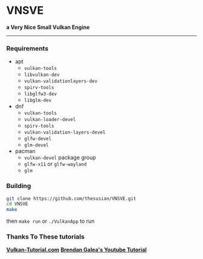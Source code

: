 # VNSVE
**a Very Nice Small Vulkan Engine**

****

### Requirements
  * apt
    * ```vulkan-tools```
    * ```libvulkan-dev```
    * ```vulkan-validationlayers-dev```
    * ```spirv-tools```
    * ```libglfw3-dev```
    * ```libglm-dev```
  * dnf
    * ```vulkan-tools```
    * ```vulkan-loader-devel```
    * ```spirv-tools```
    * ```vulkan-validation-layers-devel```
    * ```glfw-devel```
    * ```glm-devel```
  * pacman
    * ```vulkan-devel``` package group
    * ```glfw-x11``` or ```glfw-wayland```
    * ```glm```

### Building
  ```bash
  git clone https://github.com/thesusian/VNSVE.git
  cd VNSVE
  make
  ```
  then ```make run``` or ```./VulkanApp``` to run

### Thanks To These tutorials
[**Vulkan-Tutorial.com**](https://vulkan-tutorial.com/)
[**Brendan Galea's Youtube Tutorial**](https://www.youtube.com/playlist?list=PL8327DO66nu9qYVKLDmdLW_84-yE4auCR)

